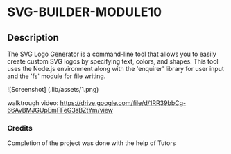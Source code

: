 # SVG-BUILDER-MODULE10

## Description

The SVG Logo Generator is a command-line tool that allows you to easily create custom SVG logos by specifying text, colors, and shapes. This tool uses the Node.js environment along with the 'enquirer' library for user input and the 'fs' module for file writing.

![Screenshot] (.lib/assets/1.png)

walktrough video: https://drive.google.com/file/d/1RR39bbCg-66AvBMJGUpEmFFeG3sBZtYm/view

### Credits

Completion of the project was done with the help of Tutors